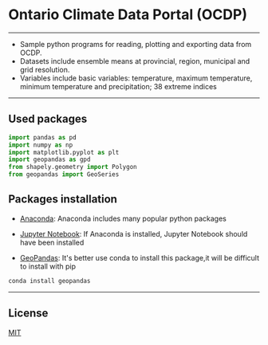 # Ontario Climate Data Portal (OCDP)
---
>
* Sample python programs for reading, plotting and exporting data from OCDP. 
* Datasets include ensemble means at provincial, region, municipal and grid resolution.
* Variables include basic variables: temperature, maximum temperature, minimum temperature and precipitation; 38 extreme indices
---

## Used packages
```python
import pandas as pd
import numpy as np
import matplotlib.pyplot as plt
import geopandas as gpd
from shapely.geometry import Polygon
from geopandas import GeoSeries
```

## Packages installation
* [Anaconda](https://www.anaconda.com/distribution/): Anaconda includes many popular python packages

* [Jupyter Notebook](https://jupyter.readthedocs.io/en/latest/install.html): If Anaconda is installed, Jupyter Notebook should have been installed

* [GeoPandas](http://geopandas.org/install.html): It's better use conda to install this package,it will be difficult to install with pip
```bash
conda install geopandas

```
---
## License
[MIT](https://choosealicense.com/licenses/mit/)
